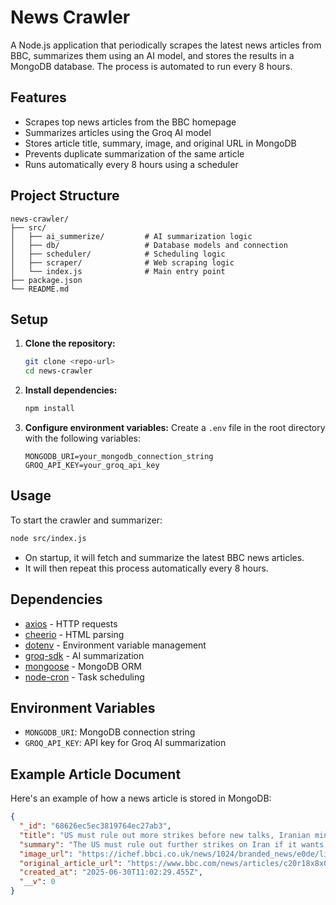 # News Crawler

A Node.js application that periodically scrapes the latest news articles from BBC, summarizes them using an AI model, and stores the results in a MongoDB database. The process is automated to run every 8 hours.

## Features
- Scrapes top news articles from the BBC homepage
- Summarizes articles using the Groq AI model
- Stores article title, summary, image, and original URL in MongoDB
- Prevents duplicate summarization of the same article
- Runs automatically every 8 hours using a scheduler

## Project Structure
```
news-crawler/
├── src/
│   ├── ai_summerize/         # AI summarization logic
│   ├── db/                   # Database models and connection
│   ├── scheduler/            # Scheduling logic
│   ├── scraper/              # Web scraping logic
│   └── index.js              # Main entry point
├── package.json
└── README.md
```

## Setup
1. **Clone the repository:**
   ```bash
   git clone <repo-url>
   cd news-crawler
   ```
2. **Install dependencies:**
   ```bash
   npm install
   ```
3. **Configure environment variables:**
   Create a `.env` file in the root directory with the following variables:
   ```env
   MONGODB_URI=your_mongodb_connection_string
   GROQ_API_KEY=your_groq_api_key
   ```

## Usage
To start the crawler and summarizer:
```bash
node src/index.js
```
- On startup, it will fetch and summarize the latest BBC news articles.
- It will then repeat this process automatically every 8 hours.

## Dependencies
- [axios](https://www.npmjs.com/package/axios) - HTTP requests
- [cheerio](https://www.npmjs.com/package/cheerio) - HTML parsing
- [dotenv](https://www.npmjs.com/package/dotenv) - Environment variable management
- [groq-sdk](https://www.npmjs.com/package/groq-sdk) - AI summarization
- [mongoose](https://www.npmjs.com/package/mongoose) - MongoDB ORM
- [node-cron](https://www.npmjs.com/package/node-cron) - Task scheduling

## Environment Variables
- `MONGODB_URI`: MongoDB connection string
- `GROQ_API_KEY`: API key for Groq AI summarization

## Example Article Document

Here's an example of how a news article is stored in MongoDB:

```json
{
  "_id": "68626ec5ec3819764ec27ab3",
  "title": "US must rule out more strikes before new talks, Iranian minister tells BBC",
  "summary": "The US must rule out further strikes on Iran if it wants to resume diplomatic talks, according to Iran's deputy foreign minister, Majid Takht-Ravanchi.\n\nIran is insisting on its right to enrich uranium for peaceful purposes, despite accusations that it is secretly developing a nuclear bomb.\n\nThe US and Iran were previously involved in talks over Iran's nuclear program, but hostilities escalated when Israel struck Iranian nuclear sites and the US bombed three of Iran's nuclear sites.\n\nIran's deputy foreign minister has stated that the US must provide clarity on its position regarding further attacks before talks can resume, and that Iran will continue to observe the current ceasefire with Israel as long as there are no further military attacks.",
  "image_url": "https://ichef.bbci.co.uk/news/1024/branded_news/e0de/live/3c326b50-552a-11f0-8485-7bd50fa63665.jpg",
  "original_article_url": "https://www.bbc.com/news/articles/c20r18x8x05o",
  "created_at": "2025-06-30T11:02:29.455Z",
  "__v": 0
}
```
